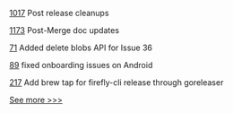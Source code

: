 
[1017](https://github.com/hyperledger/solang/pull/1017) Post release cleanups

[1173](https://github.com/hyperledger/besu-docs/pull/1173) Post-Merge doc updates

[71](https://github.com/hyperledger/firefly-dataexchange-https/pull/71) Added delete blobs API for Issue 36

[89](https://github.com/hyperledger/aries-mobile-test-harness/pull/89) fixed onboarding issues on Android

[217](https://github.com/hyperledger/firefly-cli/pull/217) Add brew tap for firefly-cli release through goreleaser


[See more >>>](https://start-here.hyperledger.org/pull-requests)
